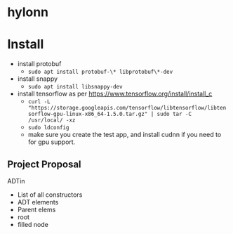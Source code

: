 # hylonn


# Install # 

  - install protobuf 
    - `sudo apt install protobuf-\* libprotobuf\*-dev`
  - install snappy 
    - `sudo apt install libsnappy-dev`
  - install tensorflow as per https://www.tensorflow.org/install/install_c
    - `curl -L "https://storage.googleapis.com/tensorflow/libtensorflow/libtensorflow-gpu-linux-x86_64-1.5.0.tar.gz" | sudo tar -C /usr/local/ -xz`
    - `sudo ldconfig`
    - make sure you create the test app, and install cudnn if you need to for gpu
      support. 

  <!-- - install tensorflow as per https://www.tensorflow.org/install/
    - `sudo apt install nvidia-cuda-toolkit` 
    - `sudo apt-get install python3-pip python3-dev python-virtualenv`
    - `virtualenv --system-site-packages -p python3 ~/Install/tensorflow`
    - `source ~/Install/tensorflow/bin/activate.fish`
    - `(tensorflow)$ easy_install -U pip`
    - `(tensorflow)$ pip3 install --upgrade tensorflow-gpu` -->
    
 <!-- - DockerCE as per https://docs.docker.com/install -->

## Project Proposal ##

ADTin 
  - List of all constructors 
  - ADT elements
  - Parent elems
  - root 
  - filled node
  

